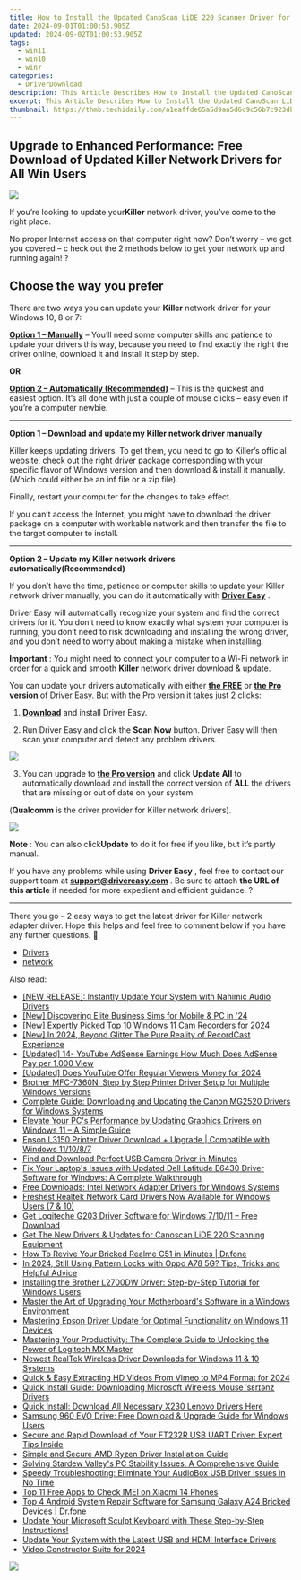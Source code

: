 ```yaml
---
title: How to Install the Updated CanoScan LiDE 220 Scanner Driver for Enhanced Performance
date: 2024-09-01T01:00:53.905Z
updated: 2024-09-02T01:00:53.905Z
tags:
  - win11
  - win10
  - win7
categories:
  - DriverDownload
description: This Article Describes How to Install the Updated CanoScan LiDE 220 Scanner Driver for Enhanced Performance
excerpt: This Article Describes How to Install the Updated CanoScan LiDE 220 Scanner Driver for Enhanced Performance
thumbnail: https://thmb.techidaily.com/a1eaffde65a5d9aa5d6c9c56b7c923db02320385e1901d74ac0ecd4410ed56d0.jpg
---
```


## Upgrade to Enhanced Performance: Free Download of Updated Killer Network Drivers for All Win Users

![](https://images.drivereasy.com/wp-content/uploads/2018/10/img_5bb5e43b23e8b.jpg)

 If you’re looking to update your**Killer** network driver,  you’ve come to the right place.

 No proper Internet access on that computer right now? Don’t worry – we got you covered – c heck out the 2 methods below to get your network up and running again! ?

## Choose the way you prefer

 There are two ways you can update your **Killer** network driver for your Windows 10, 8 or 7:

[**Option 1 – Manually**](https://tools.techidaily.com/drivereasy/download/) – You’ll need some computer skills and patience to update your drivers this way, because you need to find exactly the right the driver online, download it and install it step by step.

**OR**

[**Option 2 – Automatically (Recommended)**](https://www.drivereasy.com/knowledge/killer-network-driver-free-download-update-in-windows-10-8-7/#O2) – This is the quickest and easiest option. It’s all done with just a couple of mouse clicks – easy even if you’re a computer newbie.

---

 **Option 1 – Download and update my Killer network driver manually**

 Killer keeps updating drivers. To get them, you need to go to Killer’s official  website, check out the right driver package corresponding with your specific flavor of Windows version and then download & install it manually. (Which could either be an inf file or a zip file).

Finally, restart your computer for the changes to take effect.

 If you can’t access the Internet, you might have to download the driver package on a computer with workable network and then transfer the file to the target computer to install.

---

 **Option 2 – Update my Killer network drivers automatically(Recommended)**

 If you don’t have the time, patience or computer skills to update your Killer network  driver manually, you can do it automatically with **[Driver Easy](https://tools.techidaily.com/drivereasy/download/)**  .

 Driver Easy will automatically recognize your system and find the correct drivers for it. You don’t need to know exactly what system your computer is running, you don’t need to risk downloading and installing the wrong driver, and you don’t need to worry about making a mistake when installing.

**Important** : You might need to connect your computer to a Wi-Fi network in order for a quick and smooth **Killer** network driver download & update.

 You can update your drivers automatically with either **[the FREE](https://tools.techidaily.com/drivereasy/download/)**  or **[the Pro version](https://tools.techidaily.com/drivereasy/download/)**  of Driver Easy. But with the Pro version it takes just 2 clicks:

 1) **[Download](https://tools.techidaily.com/drivereasy/download/)**  and install Driver Easy.

 2) Run Driver Easy and click the **Scan Now**  button. Driver Easy will then scan your computer and detect any problem drivers.

![](https://images.drivereasy.com/wp-content/uploads/2018/07/img_5b5aefd675a7c.jpg)

 3) You can upgrade to **[the Pro version](https://tools.techidaily.com/drivereasy/download/)**  and click **Update All** to automatically download and install the correct version of **ALL**  the drivers that are missing or out of date on your system.

 (**Qualcomm** is the driver provider for Killer network drivers).

![](https://images.drivereasy.com/wp-content/uploads/2018/07/img_5b5af0deb80ba.jpg)

**Note** : You can also click**Update** to do it for free if you like, but it’s partly manual.

 If you have any problems while using **Driver Easy** , feel free to contact our support team at **<support@drivereasy.com>** . Be sure to attach **the URL of this article** if needed for more expedient and efficient guidance. ?

---

 There you go – 2 easy ways to get the latest driver for Killer network adapter driver. Hope this helps and feel free to comment below if you have any further questions. 🙂

* [Drivers](https://tools.techidaily.com/drivereasy/download/)
* [network](https://tools.techidaily.com/drivereasy/download/)

<ins class="adsbygoogle"
     style="display:block"
     data-ad-format="autorelaxed"
     data-ad-client="ca-pub-7571918770474297"
     data-ad-slot="1223367746"></ins>



<ins class="adsbygoogle"
     style="display:block"
     data-ad-client="ca-pub-7571918770474297"
     data-ad-slot="8358498916"
     data-ad-format="auto"
     data-full-width-responsive="true"></ins>

<span class="atpl-alsoreadstyle">Also read:</span>
<div><ul>
<li><a href="https://driver-download.techidaily.com/new-release-instantly-update-your-system-with-nahimic-audio-drivers/"><u>[NEW RELEASE]: Instantly Update Your System with Nahimic Audio Drivers</u></a></li>
<li><a href="https://screen-capture.techidaily.com/new-discovering-elite-business-sims-for-mobile-and-pc-in-24/"><u>[New] Discovering Elite Business Sims for Mobile & PC in '24</u></a></li>
<li><a href="https://screen-mirroring-recording.techidaily.com/new-expertly-picked-top-10-windows-11-cam-recorders-for-2024/"><u>[New] Expertly Picked Top 10 Windows 11 Cam Recorders for 2024</u></a></li>
<li><a href="https://screen-activity-recording.techidaily.com/new-in-2024-beyond-glitter-the-pure-reality-of-recordcast-experience/"><u>[New] In 2024, Beyond Glitter  The Pure Reality of RecordCast Experience</u></a></li>
<li><a href="https://facebook-video-footage.techidaily.com/updated-14-youtube-adsense-earnings-how-much-does-adsense-pay-per-1000-view/"><u>[Updated] 14- YouTube AdSense Earnings  How Much Does AdSense Pay per 1,000 View</u></a></li>
<li><a href="https://facebook-video-footage.techidaily.com/updated-does-youtube-offer-regular-viewers-money-for-2024/"><u>[Updated] Does YouTube Offer Regular Viewers Money for 2024</u></a></li>
<li><a href="https://driver-download.techidaily.com/brother-mfc-7360n-step-by-step-printer-driver-setup-for-multiple-windows-versions/"><u>Brother MFC-7360N: Step by Step Printer Driver Setup for Multiple Windows Versions</u></a></li>
<li><a href="https://driver-download.techidaily.com/complete-guide-downloading-and-updating-the-canon-mg2520-drivers-for-windows-systems/"><u>Complete Guide: Downloading and Updating the Canon MG2520 Drivers for Windows Systems</u></a></li>
<li><a href="https://driver-download.techidaily.com/elevate-your-pcs-performance-by-updating-graphics-drivers-on-windows-11-a-simple-guide/"><u>Elevate Your PC's Performance by Updating Graphics Drivers on Windows 11 – A Simple Guide</u></a></li>
<li><a href="https://driver-download.techidaily.com/epson-l3150-printer-driver-download-plus-upgrade-compatible-with-windows-111087/"><u>Epson L3150 Printer Driver Download + Upgrade | Compatible with Windows 11/10/8/7</u></a></li>
<li><a href="https://driver-download.techidaily.com/find-and-download-perfect-usb-camera-driver-in-minutes/"><u>Find and Download Perfect USB Camera Driver in Minutes</u></a></li>
<li><a href="https://driver-download.techidaily.com/fix-your-laptops-issues-with-updated-dell-latitude-e6430-driver-software-for-windows-a-complete-walkthrough/"><u>Fix Your Laptop's Issues with Updated Dell Latitude E6430 Driver Software for Windows: A Complete Walkthrough</u></a></li>
<li><a href="https://driver-download.techidaily.com/free-downloads-intel-network-adapter-drivers-for-windows-systems/"><u>Free Downloads: Intel Network Adapter Drivers for Windows Systems</u></a></li>
<li><a href="https://driver-download.techidaily.com/freshest-realtek-network-card-drivers-now-available-for-windows-users-7-and-10/"><u>Freshest Realtek Network Card Drivers Now Available for Windows Users (7 & 10)</u></a></li>
<li><a href="https://driver-download.techidaily.com/get-logiteche-g203-driver-software-for-windows-71011-free-download/"><u>Get Logiteche G203 Driver Software for Windows 7/10/11 – Free Download</u></a></li>
<li><a href="https://driver-download.techidaily.com/get-the-new-drivers-and-updates-for-canoscan-lide-220-scanning-equipment/"><u>Get The New Drivers & Updates for Canoscan LiDE 220 Scanning Equipment</u></a></li>
<li><a href="https://fix-guide.techidaily.com/how-to-revive-your-bricked-realme-c51-in-minutes-drfone-by-drfone-fix-android-problems-fix-android-problems/"><u>How To Revive Your Bricked Realme C51 in Minutes | Dr.fone</u></a></li>
<li><a href="https://easy-unlock-android.techidaily.com/in-2024-still-using-pattern-locks-with-oppo-a78-5g-tips-tricks-and-helpful-advice-by-drfone-android/"><u>In 2024, Still Using Pattern Locks with Oppo A78 5G? Tips, Tricks and Helpful Advice</u></a></li>
<li><a href="https://driver-download.techidaily.com/installing-the-brother-l2700dw-driver-step-by-step-tutorial-for-windows-users/"><u>Installing the Brother L2700DW Driver: Step-by-Step Tutorial for Windows Users</u></a></li>
<li><a href="https://driver-download.techidaily.com/master-the-art-of-upgrading-your-motherboards-software-in-a-windows-environment/"><u>Master the Art of Upgrading Your Motherboard's Software in a Windows Environment</u></a></li>
<li><a href="https://driver-download.techidaily.com/mastering-epson-driver-update-for-optimal-functionality-on-windows-11-devices/"><u>Mastering Epson Driver Update for Optimal Functionality on Windows 11 Devices</u></a></li>
<li><a href="https://driver-download.techidaily.com/mastering-your-productivity-the-complete-guide-to-unlocking-the-power-of-logitech-mx-master/"><u>Mastering Your Productivity: The Complete Guide to Unlocking the Power of Logitech MX Master</u></a></li>
<li><a href="https://driver-download.techidaily.com/newest-realtek-wireless-driver-downloads-for-windows-11-and-10-systems/"><u>Newest RealTek Wireless Driver Downloads for Windows 11 & 10 Systems</u></a></li>
<li><a href="https://vimeo-videos.techidaily.com/quick-and-easy-extracting-hd-videos-from-vimeo-to-mp4-format-for-2024/"><u>Quick & Easy  Extracting HD Videos From Vimeo to MP4 Format for 2024</u></a></li>
<li><a href="https://driver-download.techidaily.com/quick-install-guide-downloading-microsoft-wireless-mouse-srenz-drivers/"><u>Quick Install Guide: Downloading Microsoft Wireless Mouse ˈsɛrɪənz Drivers</u></a></li>
<li><a href="https://driver-download.techidaily.com/quick-install-download-all-necessary-x230-lenovo-drivers-here/"><u>Quick Install: Download All Necessary X230 Lenovo Drivers Here</u></a></li>
<li><a href="https://driver-download.techidaily.com/samsung-960-evo-drive-free-download-and-upgrade-guide-for-windows-users/"><u>Samsung 960 EVO Drive: Free Download & Upgrade Guide for Windows Users</u></a></li>
<li><a href="https://driver-download.techidaily.com/secure-and-rapid-download-of-your-ft232r-usb-uart-driver-expert-tips-inside/"><u>Secure and Rapid Download of Your FT232R USB UART Driver: Expert Tips Inside</u></a></li>
<li><a href="https://driver-download.techidaily.com/simple-and-secure-amd-ryzen-driver-installation-guide/"><u>Simple and Secure AMD Ryzen Driver Installation Guide</u></a></li>
<li><a href="https://win-blog.techidaily.com/solving-stardew-valleys-pc-stability-issues-a-comprehensive-guide/"><u>Solving Stardew Valley's PC Stability Issues: A Comprehensive Guide</u></a></li>
<li><a href="https://driver-download.techidaily.com/1722964464688-speedy-troubleshooting-eliminate-your-audiobox-usb-driver-issues-in-no-time/"><u>Speedy Troubleshooting: Eliminate Your AudioBox USB Driver Issues in No Time</u></a></li>
<li><a href="https://sim-unlock.techidaily.com/top-11-free-apps-to-check-imei-on-xiaomi-14-phones-by-drfone-android/"><u>Top 11 Free Apps to Check IMEI on Xiaomi 14 Phones</u></a></li>
<li><a href="https://howto.techidaily.com/top-4-android-system-repair-software-for-samsung-galaxy-a24-bricked-devices-drfone-by-drfone-fix-android-problems-fix-android-problems/"><u>Top 4 Android System Repair Software for Samsung Galaxy A24 Bricked Devices | Dr.fone</u></a></li>
<li><a href="https://driver-download.techidaily.com/1722978261584-update-your-microsoft-sculpt-keyboard-with-these-step-by-step-instructions/"><u>Update Your Microsoft Sculpt Keyboard with These Step-by-Step Instructions!</u></a></li>
<li><a href="https://driver-download.techidaily.com/update-your-system-with-the-latest-usb-and-hdmi-interface-drivers/"><u>Update Your System with the Latest USB and HDMI Interface Drivers</u></a></li>
<li><a href="https://youtube-blog.techidaily.com/-constructor-suite-for-2024/"><u>Video Constructor Suite for 2024</u></a></li>
</ul></div>

<!-- affiliate ads begin -->
<a href="https://shop.manycam.com/order/checkout.php?PRODS=17729331&QTY=1&AFFILIATE=108875&CART=1"><img src="https://secure.avangate.com/images/merchant/8230bea7d54bcdf99cdfe85cb07313d5/mcaffbanner600x500.png" border="0"></a>
<!-- affiliate ads end -->